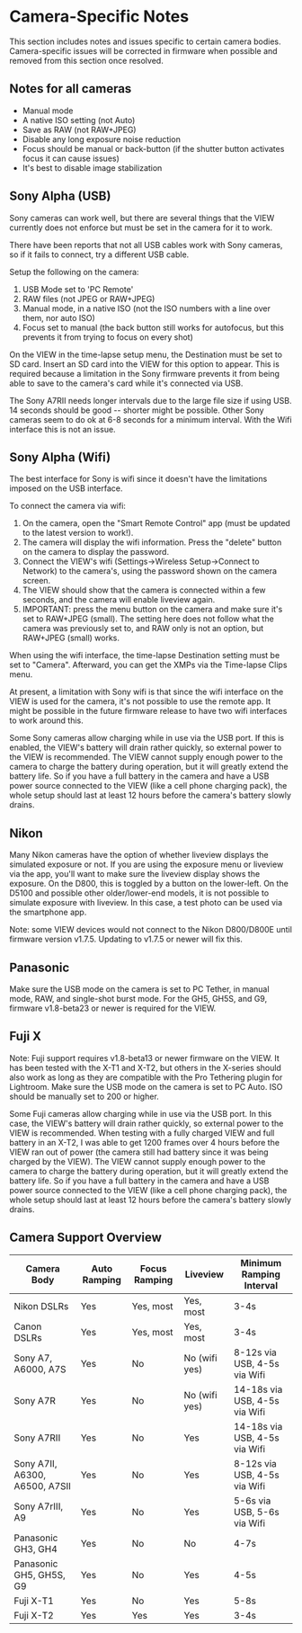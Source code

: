 # Camera-Specific Notes

This section includes notes and issues specific to certain camera bodies.  Camera-specific issues will be corrected in firmware when possible and removed from this section once resolved.

## Notes for all cameras

* Manual mode
* A native ISO setting (not Auto)
* Save as RAW (not RAW+JPEG)
* Disable any long exposure noise reduction
* Focus should be manual or back-button (if the shutter button activates focus it can cause issues)
* It's best to disable image stabilization

## Sony Alpha (USB)

Sony cameras can work well, but there are several things that the VIEW currently does not enforce but must be set in the camera for it to work.

There have been reports that not all USB cables work with Sony cameras, so if it fails to connect, try a different USB cable.

Setup the following on the camera:

1. USB Mode set to 'PC Remote'
2. RAW files (not JPEG or RAW+JPEG)
3. Manual mode, in a native ISO (not the ISO numbers with a line over them, nor auto ISO)
4. Focus set to manual (the back button still works for autofocus, but this prevents it from trying to focus on every shot)

On the VIEW in the time-lapse setup menu, the Destination must be set to SD card.  Insert an SD card into the VIEW for this option to appear.  This is required because a limitation in the Sony firmware prevents it from being able to save to the camera's card while it's connected via USB.

The Sony A7RII needs longer intervals due to the large file size if using USB.  14 seconds should be good -- shorter might be possible.  Other Sony cameras seem to do ok at 6-8 seconds for a minimum interval.  With the Wifi interface this is not an issue.

## Sony Alpha (Wifi)

The best interface for Sony is wifi since it doesn't have the limitations imposed on the USB interface.

To connect the camera via wifi:

1. On the camera, open the "Smart Remote Control" app (must be updated to the latest version to work!).
2. The camera will display the wifi information.  Press the "delete" button on the camera to display the password.
3. Connect the VIEW's wifi (Settings->Wireless Setup->Connect to Network) to the camera's, using the password shown on the camera screen.
4. The VIEW should show that the camera is connected within a few seconds, and the camera will enable liveview again.
5. IMPORTANT: press the menu button on the camera and make sure it's set to RAW+JPEG (small).  The setting here does not follow what the camera was previously set to, and RAW only is not an option, but RAW+JPEG (small) works.

When using the wifi interface, the time-lapse Destination setting must be set to "Camera".  Afterward, you can get the XMPs via the Time-lapse Clips menu.

At present, a limitation with Sony wifi is that since the wifi interface on the VIEW is used for the camera, it's not possible to use the remote app.  It might be possible in the future firmware release to have two wifi interfaces to work around this.

Some Sony cameras allow charging while in use via the USB port.  If this is enabled, the VIEW's battery will drain rather quickly, so external power to the VIEW is recommended.  The VIEW cannot supply enough power to the camera to charge the battery during operation, but it will greatly extend the battery life.  So if you have a full battery in the camera and have a USB power source connected to the VIEW (like a cell phone charging pack), the whole setup should last at least 12 hours before the camera's battery slowly drains.

## Nikon

Many Nikon cameras have the option of whether liveview displays the simulated exposure or not.  If you are using the exposure menu or liveview via the app, you'll want to make sure the liveview display shows the exposure.  On the D800, this is toggled by a button on the lower-left.  On the D5100 and possible other older/lower-end models, it is not possible to simulate exposure with liveview.  In this case, a test photo can be used via the smartphone app.

Note: some VIEW devices would not connect to the Nikon D800/D800E until firmware version v1.7.5.  Updating to v1.7.5 or newer will fix this.

## Panasonic

Make sure the USB mode on the camera is set to PC Tether, in manual mode, RAW, and single-shot burst mode.  For the GH5, GH5S, and G9, firmware v1.8-beta23 or newer is required for the VIEW.

## Fuji X

Note: Fuji support requires v1.8-beta13 or newer firmware on the VIEW.  It has been tested with the X-T1 and X-T2, but others in the X-series should also work as long as they are compatible with the Pro Tethering plugin for Lightroom.  Make sure the USB mode on the camera is set to PC Auto.  ISO should be manually set to 200 or higher.

Some Fuji cameras allow charging while in use via the USB port.  In this case, the VIEW's battery will drain rather quickly, so external power to the VIEW is recommended.  When testing with a fully charged VIEW and full battery in an X-T2, I was able to get 1200 frames over 4 hours before the VIEW ran out of power (the camera still had battery since it was being charged by the VIEW).  The VIEW cannot supply enough power to the camera to charge the battery during operation, but it will greatly extend the battery life.  So if you have a full battery in the camera and have a USB power source connected to the VIEW (like a cell phone charging pack), the whole setup should last at least 12 hours before the camera's battery slowly drains.


## Camera Support Overview

Camera Body | Auto Ramping | Focus Ramping | Liveview | Minimum Ramping Interval
------------|--------------|---------------|----------|----------------- 
Nikon DSLRs | Yes              | Yes, most | Yes, most| 3-4s
Canon DSLRs | Yes              | Yes, most | Yes, most| 3-4s
Sony A7, A6000, A7S | Yes      | No        | No (wifi yes)      | 8-12s via USB, 4-5s via Wifi
Sony A7R    | Yes              | No        | No (wifi yes)      | 14-18s via USB, 4-5s via Wifi
Sony A7RII  | Yes              | No        | Yes       | 14-18s via USB, 4-5s via Wifi
Sony A7II, A6300, A6500, A7SII | Yes | No  | Yes       | 8-12s via USB, 4-5s via Wifi
Sony A7rIII, A9 | Yes | No  | Yes       | 5-6s via USB, 5-6s via Wifi
Panasonic GH3, GH4 | Yes          | No     | No | 4-7s
Panasonic GH5, GH5S, G9 | Yes | No     | Yes | 4-5s
Fuji X-T1 | Yes | No | Yes | 5-8s
Fuji X-T2 | Yes | Yes | Yes | 3-4s

